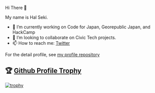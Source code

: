 Hi There 🖖

My name is Hal Seki.

- 🔭 I’m currently working on Code for Japan, Georepublic Japan, and HackCamp
- 👯 I’m looking to collaborate on Civic Tech projects.
- 📫 How to reach me: [Twitter](https://twitter.com/hal_sk)

For the detail profile, see [my profile repository](https://github.com/halsk/profile)

## 🏆 [Github Profile Trophy](https://github.com/ryo-ma/github-profile-trophy)
[![trophy](https://github-profile-trophy.vercel.app/?username=ryo-ma&theme=gruvbox)](https://github.com/ryo-ma/github-profile-trophy)


<!--
**halsk/halsk** is a ✨ _special_ ✨ repository because its `README.md` (this file) appears on your GitHub profile.

Here are some ideas to get you started:

- 🔭 I’m currently working on ...
- 🌱 I’m currently learning ...
- 👯 I’m looking to collaborate on ...
- 🤔 I’m looking for help with ...
- 💬 Ask me about ...
- 📫 How to reach me: ...
- 😄 Pronouns: ...
- ⚡ Fun fact: ...
-->
